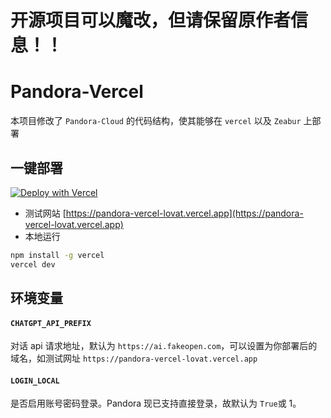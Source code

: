 # 开源项目可以魔改，但请保留原作者信息！！

# Pandora-Vercel
本项目修改了 `Pandora-Cloud` 的代码结构，使其能够在 `vercel` 以及 `Zeabur` 上部署  

## 一键部署
[![Deploy with Vercel](https://vercel.com/button)](https://vercel.com/new/clone?repository-url=https%3A%2F%2Fgithub.com%2Fchrysoljq%2Fpandora-vercel&project-name=pandora-vercel&framework=other)
+ 测试网站 [https://pandora-vercel-lovat.vercel.app](https://pandora-vercel-lovat.vercel.app)
+ 本地运行
```bash
npm install -g vercel
vercel dev
```


## **环境变量**
#### `CHATGPT_API_PREFIX`  
对话 api 请求地址，默认为 `https://ai.fakeopen.com`，可以设置为你部署后的域名，如测试网址 `https://pandora-vercel-lovat.vercel.app`

#### `LOGIN_LOCAL`  
是否启用账号密码登录。Pandora 现已支持直接登录，故默认为 `True`或 1。
